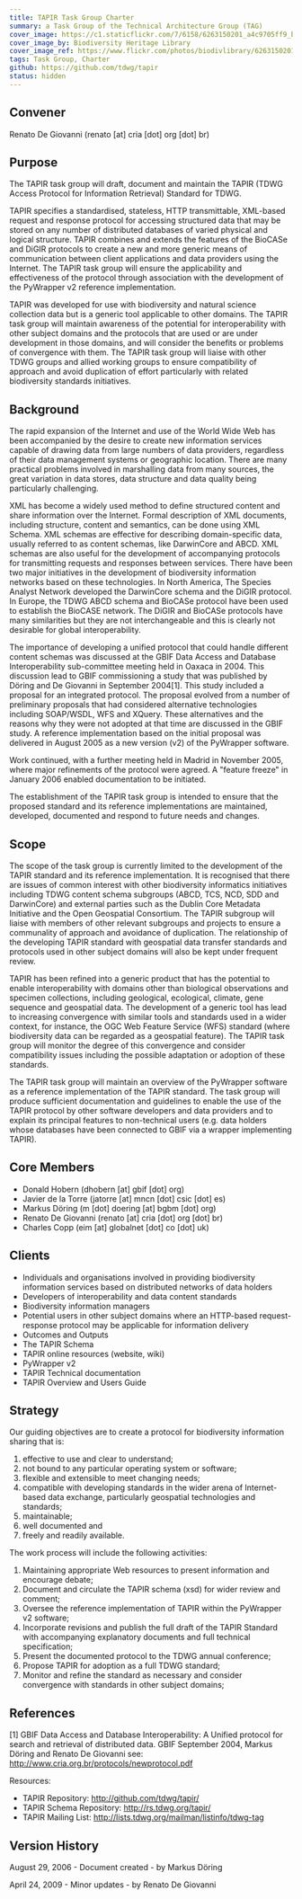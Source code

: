 ```yaml
---
title: TAPIR Task Group Charter
summary: a Task Group of the Technical Architecture Group (TAG)
cover_image: https://c1.staticflickr.com/7/6158/6263150201_a4c9705ff9_b.jpg
cover_image_by: Biodiversity Heritage Library
cover_image_ref: https://www.flickr.com/photos/biodivlibrary/6263150201
tags: Task Group, Charter
github: https://github.com/tdwg/tapir
status: hidden
---
```


## Convener

Renato De Giovanni (renato [at] cria [dot] org [dot] br)

## Purpose

The TAPIR task group will draft, document and maintain the TAPIR (TDWG Access Protocol for Information Retrieval) Standard for TDWG.

TAPIR specifies a standardised, stateless, HTTP transmittable, XML-based request and response protocol for accessing structured data that may be stored on any number of distributed databases of varied physical and logical structure. TAPIR combines and extends the features of the BioCASe and DiGIR protocols to create a new and more generic means of communication between client applications and data providers using the Internet. The TAPIR task group will ensure the applicability and effectiveness of the protocol through association with the development of the PyWrapper v2 reference implementation.

TAPIR was developed for use with biodiversity and natural science collection data but is a generic tool applicable to other domains. The TAPIR task group will maintain awareness of the potential for interoperability with other subject domains and the protocols that are used or are under development in those domains, and will consider the benefits or problems of convergence with them. The TAPIR task group will liaise with other TDWG groups and allied working groups to ensure compatibility of approach and avoid duplication of effort particularly with related biodiversity standards initiatives.

## Background

The rapid expansion of the Internet and use of the World Wide Web has been accompanied by the desire to create new information services capable of drawing data from large numbers of data providers, regardless of their data management systems or geographic location. There are many practical problems involved in marshalling data from many sources, the great variation in data stores, data structure and data quality being particularly challenging.

XML has become a widely used method to define structured content and share information over the Internet. Formal description of XML documents, including structure, content and semantics, can be done using XML Schema. XML schemas are effective for describing domain-specific data, usually referred to as content schemas, like DarwinCore and ABCD. XML schemas are also useful for the development of accompanying protocols for transmitting requests and responses between services. There have been two major initiatives in the development of biodiversity information networks based on these technologies. In North America, The Species Analyst Network developed the DarwinCore schema and the DiGIR protocol. In Europe, the TDWG ABCD schema and BioCASe protocol have been used to establish the BioCASE network. The DiGIR and BioCASe protocols have many similarities but they are not interchangeable and this is clearly not desirable for global interoperability.

The importance of developing a unified protocol that could handle different content schemas was discussed at the GBIF Data Access and Database Interoperability sub-committee meeting held in Oaxaca in 2004. This discussion lead to GBIF commissioning a study that was published by Döring and De Giovanni in September 2004[1]. This study included a proposal for an integrated protocol. The proposal evolved from a number of preliminary proposals that had considered alternative technologies including SOAP/WSDL, WFS and XQuery. These alternatives and the reasons why they were not adopted at that time are discussed in the GBIF study. A reference implementation based on the initial proposal was delivered in August 2005 as a new version (v2) of the PyWrapper software.

Work continued, with a further meeting held in Madrid in November 2005, where major refinements of the protocol were agreed. A "feature freeze" in January 2006 enabled documentation to be initiated.

The establishment of the TAPIR task group is intended to ensure that the proposed standard and its reference implementations are maintained, developed, documented and respond to future needs and changes.

## Scope

The scope of the task group is currently limited to the development of the TAPIR standard and its reference implementation. It is recognised that there are issues of common interest with other biodiversity informatics initiatives including TDWG content schema subgroups (ABCD, TCS, NCD, SDD and DarwinCore) and external parties such as the Dublin Core Metadata Initiative and the Open Geospatial Consortium. The TAPIR subgroup will liaise with members of other relevant subgroups and projects to ensure a communality of approach and avoidance of duplication. The relationship of the developing TAPIR standard with geospatial data transfer standards and protocols used in other subject domains will also be kept under frequent review.

TAPIR has been refined into a generic product that has the potential to enable interoperability with domains other than biological observations and specimen collections, including geological, ecological, climate, gene sequence and geospatial data. The development of a generic tool has lead to increasing convergence with similar tools and standards used in a wider context, for instance, the OGC Web Feature Service (WFS) standard (where biodiversity data can be regarded as a geospatial feature). The TAPIR task group will monitor the degree of this convergence and consider compatibility issues including the possible adaptation or adoption of these standards.

The TAPIR task group will maintain an overview of the PyWrapper software as a reference implementation of the TAPIR standard. The task group will produce sufficient documentation and guidelines to enable the use of the TAPIR protocol by other software developers and data providers and to explain its principal features to non-technical users (e.g. data holders whose databases have been connected to GBIF via a wrapper implementing TAPIR).

## Core Members

- Donald Hobern (dhobern [at] gbif [dot] org) 
- Javier de la Torre (jatorre [at] mncn [dot] csic [dot] es) 
- Markus Döring (m [dot] doering [at] bgbm [dot] org) 
- Renato De Giovanni (renato [at] cria [dot] org [dot] br) 
- Charles Copp (eim [at] globalnet [dot] co [dot] uk) 

## Clients

- Individuals and organisations involved in providing biodiversity information services based on distributed networks of data holders
- Developers of interoperability and data content standards
- Biodiversity information managers
- Potential users in other subject domains where an HTTP-based request-response protocol may be applicable for information delivery
- Outcomes and Outputs
- The TAPIR Schema
- TAPIR online resources (website, wiki)
- PyWrapper v2
- TAPIR Technical documentation
- TAPIR Overview and Users Guide
 
## Strategy

Our guiding objectives are to create a protocol for biodiversity information sharing that is:

1. effective to use and clear to understand;
1. not bound to any particular operating system or software;
1. flexible and extensible to meet changing needs;
1. compatible with developing standards in the wider arena of Internet-based data exchange, particularly geospatial technologies and standards;
1. maintainable;
1. well documented and
1. freely and readily available.

The work process will include the following activities:

1. Maintaining appropriate Web resources to present information and encourage debate;
1. Document and circulate the TAPIR schema (xsd) for wider review and comment;
1. Oversee the reference implementation of TAPIR within the PyWrapper v2 software;
1. Incorporate revisions and publish the full draft of the TAPIR Standard with accompanying explanatory documents and full technical specification;
1. Present the documented protocol to the TDWG annual conference;
1. Propose TAPIR for adoption as a full TDWG standard;
1. Monitor and refine the standard as necessary and consider convergence with standards in other subject domains;

## References

[1] GBIF Data Access and Database Interoperability: A Unified protocol for search and retrieval of distributed data. GBIF September 2004, Markus Döring and Renato De Giovanni see: http://www.cria.org.br/protocols/newprotocol.pdf

Resources:

- TAPIR Repository: http://github.com/tdwg/tapir/
- TAPIR Schema Repository: http://rs.tdwg.org/tapir/
- TAPIR Mailing List: http://lists.tdwg.org/mailman/listinfo/tdwg-tag

## Version History

August 29, 2006 - Document created - by Markus Döring

April 24, 2009 - Minor updates - by Renato De Giovanni
